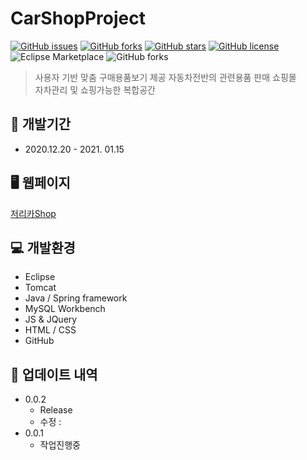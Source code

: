 # CarShopProject

[![GitHub issues](https://img.shields.io/github/issues/lee-bomi/CarShopProject)](https://github.com/lee-bomi/CarShopProject/issues)
[![GitHub forks](https://img.shields.io/github/forks/lee-bomi/CarShopProject)](https://github.com/lee-bomi/CarShopProject/network)
[![GitHub stars](https://img.shields.io/github/stars/lee-bomi/CarShopProject)](https://github.com/lee-bomi/CarShopProject/stargazers)
[![GitHub license](https://img.shields.io/github/license/lee-bomi/CarShopProject)](https://github.com/lee-bomi/CarShopProject)
![Eclipse Marketplace](https://img.shields.io/eclipse-marketplace/last-update/update?color=yellow)
![GitHub forks](https://img.shields.io/github/forks/lee-bomi/CarShopProject?label=fork&style=social)

> 사용자 기반 맞춤 구매용품보기 제공
> 자동차전반의 관련용품 판매 쇼핑몰  
> 자차관리 및 쇼핑가능한 복합공간  

## 📅 개발기간
- 2020.12.20 - 2021. 01.15 

## 🖥 웹페이지
[저리카Shop](http://52.78.28.86:8080/carshop/index)

## 💻 개발환경
- Eclipse
- Tomcat
- Java / Spring framework
- MySQL Workbench 
- JS & JQuery
- HTML / CSS
- GitHub 


## 📑 업데이트 내역
- 0.0.2
  - Release
  - 수정 : 
- 0.0.1 
  - 작업진행중  

